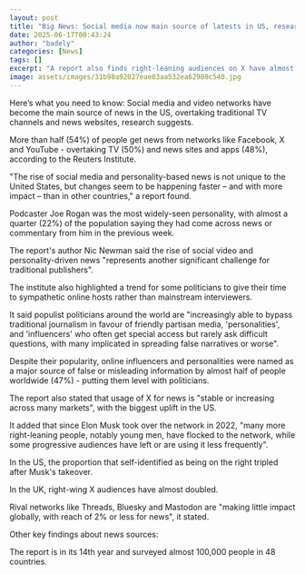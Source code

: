```yaml
---
layout: post
title: "Big News: Social media now main source of latests in US, research suggests"
date: 2025-06-17T00:43:24
author: "badely"
categories: [News]
tags: []
excerpt: "A report also finds right-leaning audiences on X have almost doubled in the UK since Elon Musk's takeover."
image: assets/images/31b98a92027eae83aa532ea62980c540.jpg
---
```


Here’s what you need to know: Social media and video networks have become the main source of news in the US, overtaking traditional TV channels and news websites, research suggests.

More than half (54%) of people get news from networks like Facebook, X and YouTube - overtaking TV (50%) and news sites and apps (48%), according to the Reuters Institute.

"The rise of social media and personality-based news is not unique to the United States, but changes seem to be happening faster – and with more impact – than in other countries," a report found.

Podcaster Joe Rogan was the most widely-seen personality, with almost a quarter (22%) of the population saying they had come across news or commentary from him in the previous week.

The report's author Nic Newman said the rise of social video and personality-driven news "represents another significant challenge for traditional publishers".

The institute also highlighted a trend for some politicians to give their time to sympathetic online hosts rather than mainstream interviewers.

It said populist politicians around the world are "increasingly able to bypass traditional journalism in favour of friendly partisan media, 'personalities', and 'influencers' who often get special access but rarely ask difficult questions, with many implicated in spreading false narratives or worse".

Despite their popularity, online influencers and personalities were named as a major source of false or misleading information by almost half of people worldwide (47%) - putting them level with politicians.

The report also stated that usage of X for news is "stable or increasing across many markets", with the biggest uplift in the US.

It added that since Elon Musk took over the network in 2022, "many more right-leaning people, notably young men, have flocked to the network, while some progressive audiences have left or are using it less frequently". 

In the US, the proportion that self-identified as being on the right tripled after Musk's takeover. 

In the UK, right-wing X audiences have almost doubled.

Rival networks like Threads, Bluesky and Mastodon are "making little impact globally, with reach of 2% or less for news", it stated. 

Other key findings about news sources:

The report is in its 14th year and surveyed almost 100,000 people in 48 countries.

